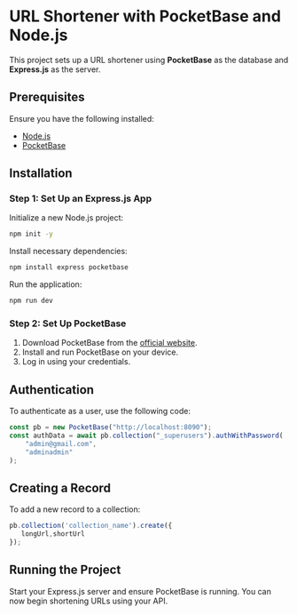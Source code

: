 # URL Shortener with PocketBase and Node.js

This project sets up a URL shortener using **PocketBase** as the database and **Express.js** as the server.

## Prerequisites

Ensure you have the following installed:
- [Node.js](https://nodejs.org/)
- [PocketBase](https://pocketbase.io/docs/)

## Installation

### Step 1: Set Up an Express.js App

Initialize a new Node.js project:
```sh
npm init -y
```

Install necessary dependencies:
```sh
npm install express pocketbase
```

Run the application:
```sh
npm run dev
```

### Step 2: Set Up PocketBase

1. Download PocketBase from the [official website](https://pocketbase.io/docs/).
2. Install and run PocketBase on your device.
3. Log in using your credentials.

## Authentication

To authenticate as a user, use the following code:
```js
const pb = new PocketBase("http://localhost:8090");
const authData = await pb.collection("_superusers").authWithPassword(
    "admin@gmail.com",
    "adminadmin"
);
```

## Creating a Record

To add a new record to a collection:
```js
pb.collection('collection_name').create({
   longUrl,shortUrl
});
```

## Running the Project

Start your Express.js server and ensure PocketBase is running. You can now begin shortening URLs using your API.


